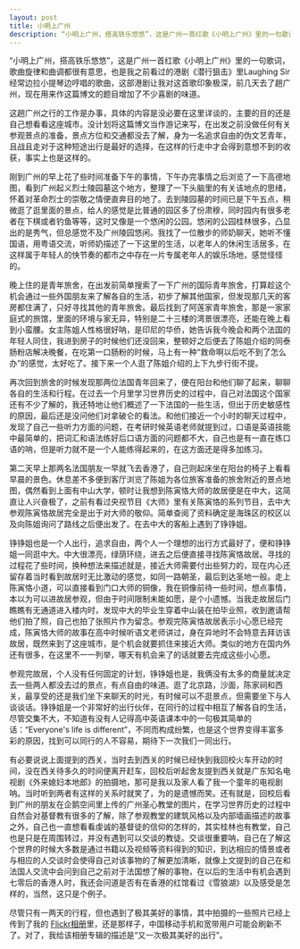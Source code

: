 ```yaml
---
layout: post
title: 小明上广州
description: “小明上广州，搭高铁乐悠悠”，这是广州一首红歌《小明上广州》里的一句歌词，歌曲旋律和曲调都很有意思，也是我之前看过的港剧《潜行狙击》里Laughing Sir 经常边拉小提琴边哼唱的歌曲，这部港剧让我对这首歌印象极深，前几天去了趟广州，现在用来作这篇博文的题目增加了不少喜剧的味道。
---
```


“小明上广州，搭高铁乐悠悠”，这是广州一首红歌《小明上广州》里的一句歌词，歌曲旋律和曲调都很有意思，也是我之前看过的港剧《潜行狙击》里Laughing Sir 经常边拉小提琴边哼唱的歌曲，这部港剧让我对这首歌印象极深，前几天去了趟广州，现在用来作这篇博文的题目增加了不少喜剧的味道。

这趟广州之行的工作是办事，具体的内容是没必要在这里详谈的，主要的目的还是自己想看看这座城市。没计划将这篇博文当作游记来写，在出发之前没做任何有关参观景点的准备，景点方位和交通都没去了解，身为一名追求自由的伪文艺青年，且战且走对于这种短途出行是最好的选择，在这样的行走中才会得到意想不到的收获，事实上也是这样的。

刚到广州的早上花了些时间准备下午的事情，下午办完事情之后浏览了一下高德地图，看到广州起义烈士陵园墓这个地方，整理了一下头脑里的有关该地点的思绪，怀着对革命烈士的崇敬之情便直奔目的地了。去到陵园墓的时间已是下午五点，稍微逛了逛里面的景点，给人的感觉是比普通的园区多了份肃穆，同时园内有很多老者在下棋或者钓鱼等等，这时又像是一个悠闲的公园。悠闲的公园桂林很多，凸显出的是秀气，但总感觉不及广州陵园悠闲。我找了一位散步的师奶聊天，她听不懂国语，用粤语交流，听师奶描述了一下这里的生活，以老年人的休闲生活居多，在这样属于年轻人的快节奏的都市之中存在一片专属老年人的娱乐场地，感觉怪怪的。

晚上住的是青年旅舍，在出发前简单搜索了一下广州的国际青年旅舍，打算趁这个机会通过一些外国朋友来了解各自的生活，初步了解其他国家，但发现那几天的客房都住满了，只好寻找其他的青年旅舍。最后找到了阿莲家青年旅舍，那是一家家庭式的旅馆，里面的环境与家无异，特别是二十三楼的湾景很漂亮，还能在晚上看到小蛮腰。女主陈姐人性格很好呐，是印尼的华侨，她告诉我今晚会和两个法国的年轻人同住，我进到房子的时候他们还没回来，整顿好之后便去了陈姐介绍的同泰肠粉店解决晚餐，在吃第一口肠粉的时候，马上有一种“救命啊以后吃不到了怎么办”的感觉，太好吃了。接下来一个人逛了陈姐介绍的上下九步行街不提。

再次回到旅舍的时候发现那两位法国青年回来了，便在阳台和他们聊了起来，聊聊各自的生活和行程。在过去一个月里学习世界历史的过程中，自己对法国这个国家还有不少了解的，我还特地让他们概述了一下法国的一些生活，但出于历史敏感性的原因，最后还是没问他们对拿破仑的看法。和他们接近一个小时的聊天过程中，发现了自己一些听力方面的问题，在考研时候英语老师就提到过，口语是英语技能中最简单的，把词汇和语法练好后口语方面的问题都不大，自己也是有一直在练口语的呐，但是听力就不是一个人能练得起来的，在这方面还是得多加练习。

第二天早上那两名法国朋友一早就飞去香港了，自己则起床坐在阳台的椅子上看看早晨的景色。休息差不多便到客厅浏览了陈姐为各位旅客准备的旅舍附近的景点地图，偶然看到上面有中山大学，顿时让我想到陈寅恪大师的故居便是在中大，这简直让人兴奋极了，之前有看过央视节目《大师》里有关陈寅恪的系列节目，去中大参观陈寅恪故居完全是出于对大师的敬仰。简单查阅了资料确定是海珠区的校区以及向陈姐询问了路线之后便出发了。在去中大的客船上遇到了铮铮姐。

铮铮姐也是一个人出行，追求自由，两个人一个理想的出行方式最好了，便和铮铮姐一同逛中大。中大很漂亮，绿荫环绕，进去之后便直接寻找陈寅恪故居。寻找的过程花了些时间，换种想法来描述就是，接近大师需要付出些努力的，现在内心还留存着当时看到故居时无比激动的感觉，如同一路朝圣，最后到达圣地一般。走上陈寅恪小道，可以直接看到门口大师的铜像，我在铜像前待一些时间，想点事情，本以为可以进故居参观，但由于时间限制未能如愿，是个小遗憾。当我走故居后门瞧瞧有无通道进入楼内时，发现中大的毕业生穿着中山装在拍毕业照，收到邀请帮他们拍了照，自己也拍了张照片作为留念。参观完陈寅恪故居表示小心愿已经完成，陈寅恪大师的故事在高中时候听语文老师讲过，身在异地时不会特意去拜访该故居，既然来到了这座城市，是个机会就要抓住来接近大师。类似的地方在国内外还有很多，在这里不一一列举，哪天有机会来了的话就要去完成这些小心愿。

参观完故居，个人没有任何固定的计划，铮铮姐也是，我俩没有太多的商量就决定去一些两人都没去过的景点，有点自由的味道。逛了北京路，沙面，陈家祠和西关，最享受的还是我们坐下来聊天的时光，有时候可以不逛景点，但需要坐下与人谈谈话。铮铮姐是一个非常好的出行伙伴，在同行的过程中相互了解各自的生活，尽管交集不大，不知道有没有人记得高中英语课本中的一句极其简单的话：“Everyone's life is different”，不同而构成纷繁，也是这个世界变得丰富多彩的原因，找到可以同行的人不容易，期待下一次我们一同出行。

有必要说说上面提到的西关，当时去到西关的时候已经快到我回校火车开动的时间，没在西关待多久的时间便离开赶车，回校后听起舍友提到西关就是广东知名电视剧《外来媳妇本地郎》的拍摄地，那可是我以及家人看了我一个童年的电视剧呐。当时听到两者有这样的关系时就笑了，为的是遗憾而笑。还有就是，回校后看到广州的朋友在企鹅空间里上传的广州圣心教堂的图片，在学习世界历史的过程中自然会对基督教有很多的了解，除了参观教堂的建筑风格以及内部墙画描述的故事之外，自己也一直想看看虔诚的基督徒的信仰的怎样的，其实桂林也有教堂，自己也是只是在周围转过，并没有遇到可以交谈的教徒。交谈很重要呐，自己在了解这个世界的时候大多数是通过书籍以及视频等资料得到的知识，到达相应的情景或者与相应的人交谈时会使得自己对该事物的了解更加清晰，就像上文提到的自己在和法国人交流中会问到自己之前对于法国想了解的事物，在以后的生活中有机会遇到七零后的香港人时，我还会问道是否有在香港的红馆看过《雪狼湖》以及感受是怎样的，当然，这只是个例子。

尽管只有一两天的行程，但也遇到了极其美好的事情，其中拍摄的一些照片已经上传到了我的 <a href="http://www.flickr.com/lattespirit/sets/" target="_blank">Flickr相册</a>里，还是那样子，中国移动手机和宽带用户可能会刷新不了。对了，我给该相册专辑的描述是“又一次极其美好的出行”。
